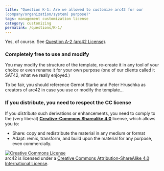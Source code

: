 ```yaml
---
title: "Question K-1: Are we allowed to customize arc42 for our
(company/organization/system) purpose?"
tags: management customization license
category: customizing
permalink: /questions/K-1/
---
```


Yes, of course. See [Question A-2 (arc42 License)](/questions/A-2).

### Completely free to use and modify

You may modify the structure of the template, re-create it in any tool of
your choice or even rename it for your own purpose
(one of our clients called it SAT42, what we really enjoyed.)

To be fair, you should reference Gernot Starke and Peter Hruschka
as creators of arc42 in case you use or modify the template...

### If you distribute, you need to respect the CC license

If you _distribute_ such derivations or enhancements, you need to comply
to the (very liberal) [**Creative-Commons Sharealike 4.0**](https://creativecommons.org/licenses/by-sa/4.0/) license, which allows you to:

* Share: copy and redistribute the material in any medium or format
* Adapt: remix, transform, and build upon the material for any purpose, even commercially.

<a rel="license" href="http://creativecommons.org/licenses/by-sa/4.0/"><img alt="Creative Commons License" style="border-width:0" src="https://i.creativecommons.org/l/by-sa/4.0/88x31.png" /></a><br />arc42 is licensed under a <a rel="license" href="http://creativecommons.org/licenses/by-sa/4.0/">Creative Commons Attribution-ShareAlike 4.0 International License</a>.
